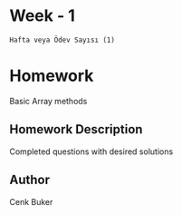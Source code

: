 # Week - 1
```Hafta veya Ödev Sayısı (1)```

# Homework 
Basic Array methods


## Homework Description

Completed questions with desired solutions


## Author

Cenk Buker
